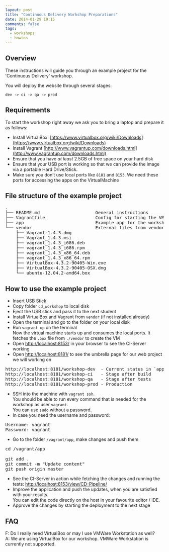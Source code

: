 ```yaml
---
layout: post
title: "Continuous Delivery Workshop Preparations"
date: 2014-01-29 19:15
comments: false
tags:
  - workshops
  - howtos
---
```


## Overview

These instructions will guide you through an example project for the 'Continuous Delivery' workshop.

You will deploy the website through several stages:

    dev -> ci -> qa -> prod

## Requirements

To start the workshop right away we ask you to bring a laptop and prepare it as follows:

* Install VirtualBox: [https://www.virtualbox.org/wiki/Downloads](https://www.virtualbox.org/wiki/Downloads)
* Install Vagrant [http://www.vagrantup.com/downloads.html](http://www.vagrantup.com/downloads.html)
* Ensure that you have *at least* 2.5GB of free space on your hard disk
* Ensure that your USB port is working so that we can provide the image via a portable Hard Drive/Stick.
* Make sure you don’t use local ports like `8181` and `8153`.
  We need these ports for accessing the apps on the VirtualMachine

## File structure of the example project

<pre>
.
├── README.md                     General instructions
├── Vagrantfile                   Config for starting the VM
├── app                           Example app for the workshop
└── vendor                        External files from vendors
    ├── Vagrant-1.4.3.dmg
    ├── Vagrant_1.4.3.msi
    ├── vagrant_1.4.3_i686.deb
    ├── vagrant_1.4.3_i686.rpm
    ├── vagrant_1.4.3_x86_64.deb
    ├── vagrant_1.4.3_x86_64.rpm
    ├── VirtualBox-4.3.2-90405-Win.exe
    ├── VirtualBox-4.3.2-90405-OSX.dmg
    └── ubuntu-12.04.2-amd64.box
</pre>

## How to use the example project

* Insert USB Stick
* Copy folder `cd_workshop` to local disk
* Eject the USB stick and pass it to the next student
* Install VirtualBox and Vagrant from `vendor` (if not installed already)
* Open the terminal and go to the folder on your local disk
* Run `vagrant up` on the terminal<br>
  Now the virtual machine starts up and consumes the local ports. It fetches the `.box` file from `./vendor` to create the VM
* Open [http://localhost:8153/](http://localhost:8153/) in your browser to see the CI-Server working
* Open [http://localhost:8181/](http://localhost:8181/) to see the umbrella page for our web project we will working on

<pre>
http://localhost:8181/workshop-dev  - Current status in `app`
http://localhost:8181/workshop-ci   - Stage after build
http://localhost:8181/workshop-qa   - Stage after tests
http://localhost:8181/workshop-prod - Production
</pre>

* SSH into the machine with `vagrant ssh`.<br>
  You should be able to run every command that is needed for the workshop as user `vagrant`.<br>
  You can use `sudo` without a password.
* In case you need the username and password:

<pre>
Username: vagrant
Password: vagrant
</pre>

* Go to the folder `/vagrant/app`, make changes and push them

<pre>
cd /vagrant/app

git add .
git commit -m "Update content"
git push origin master
</pre>

* See the CI-Server in action while fetching the changes and running the tests: [http://localhost:8153/view/CD-Pipeline/](http://localhost:8153/view/CD-Pipeline/)
* Improve the application and push the updates, when you are satisfied with your results.<br>
  You can edit the code directly on the host in your favourite editor / IDE.
* Approve the changes by starting the deployment to the next stage

## FAQ

F: Do I really need VirtualBox or may I use VMWare Workstation as well?<br>
A: We are using VirtualBox for our workshop. VMWare Workstation is currently not supported.
